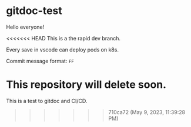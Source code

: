 # gitdoc-test

Hello everyone!

<<<<<<< HEAD
This is a the rapid dev branch.

Every save in vscode can deploy pods on k8s.

Commit message format: `FF`

This repository will delete soon.
=======
This is a test to gitdoc and CI/CD.
>>>>>>> 710ca72 (May 9, 2023, 11:39:28 PM)
